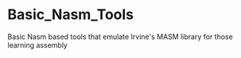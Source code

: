 # Basic_Nasm_Tools
Basic Nasm based tools that emulate Irvine's MASM library for those learning assembly
